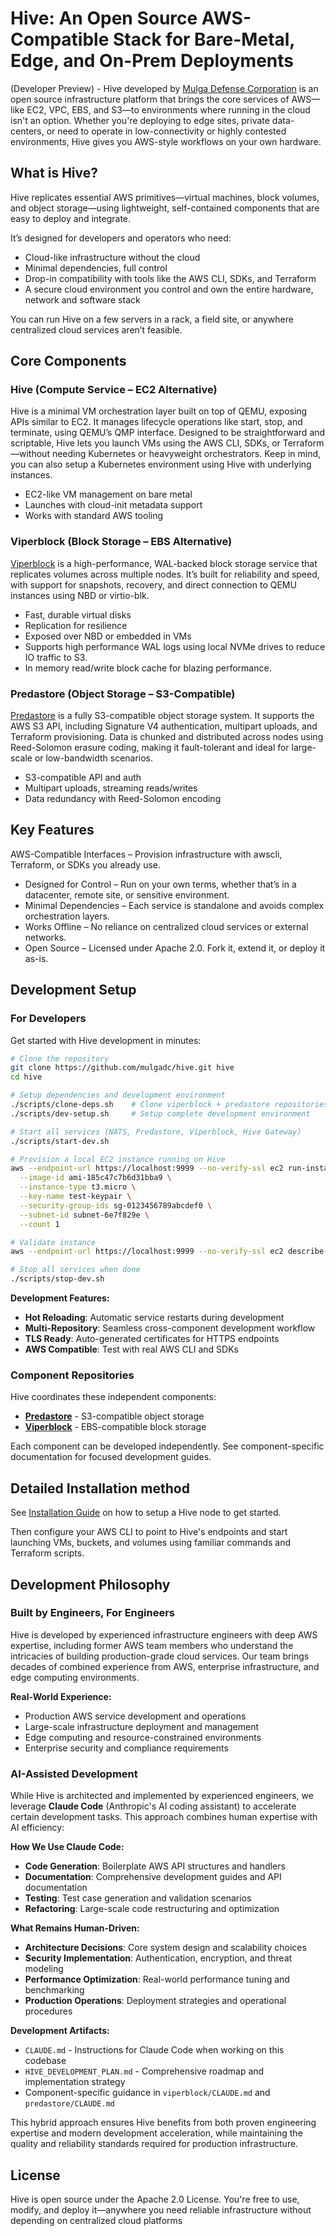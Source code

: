 # Hive: An Open Source AWS-Compatible Stack for Bare-Metal, Edge, and On-Prem Deployments

(Developer Preview) - Hive developed by [Mulga Defense Corporation](https://mulgadc.com/) is an open source infrastructure platform that brings the core services of AWS—like EC2, VPC, EBS, and S3—to environments where running in the cloud isn't an option. Whether you're deploying to edge sites, private data-centers, or need to operate in low-connectivity or highly contested environments, Hive gives you AWS-style workflows on your own hardware.

## What is Hive?

Hive replicates essential AWS primitives—virtual machines, block volumes, and object storage—using lightweight, self-contained components that are easy to deploy and integrate.

It’s designed for developers and operators who need:

- Cloud-like infrastructure without the cloud
- Minimal dependencies, full control
- Drop-in compatibility with tools like the AWS CLI, SDKs, and Terraform
- A secure cloud environment you control and own the entire hardware, network and software stack

You can run Hive on a few servers in a rack, a field site, or anywhere centralized cloud services aren’t feasible.

## Core Components

### Hive (Compute Service – EC2 Alternative)

Hive is a minimal VM orchestration layer built on top of QEMU, exposing APIs similar to EC2. It manages lifecycle operations like start, stop, and terminate, using QEMU’s QMP interface. Designed to be straightforward and scriptable, Hive lets you launch VMs using the AWS CLI, SDKs, or Terraform—without needing Kubernetes or heavyweight orchestrators. Keep in mind, you can also setup a Kubernetes environment using Hive with underlying instances.

- EC2-like VM management on bare metal
- Launches with cloud-init metadata support
- Works with standard AWS tooling

### Viperblock (Block Storage – EBS Alternative)

[Viperblock](https://github.com/mulgadc/viperblock) is a high-performance, WAL-backed block storage service that replicates volumes across multiple nodes. It’s built for reliability and speed, with support for snapshots, recovery, and direct connection to QEMU instances using NBD or virtio-blk.

- Fast, durable virtual disks
- Replication for resilience
- Exposed over NBD or embedded in VMs
- Supports high performance WAL logs using local NVMe drives to reduce IO traffic to S3.
- In memory read/write block cache for blazing performance.

### Predastore (Object Storage – S3-Compatible)

[Predastore](https://github.com/mulgadc/predastore) is a fully S3-compatible object storage system. It supports the AWS S3 API, including Signature V4 authentication, multipart uploads, and Terraform provisioning. Data is chunked and distributed across nodes using Reed-Solomon erasure coding, making it fault-tolerant and ideal for large-scale or low-bandwidth scenarios.

- S3-compatible API and auth
- Multipart uploads, streaming reads/writes
- Data redundancy with Reed-Solomon encoding

## Key Features

AWS-Compatible Interfaces – Provision infrastructure with awscli, Terraform, or SDKs you already use.

- Designed for Control – Run on your own terms, whether that’s in a datacenter, remote site, or sensitive environment.
- Minimal Dependencies – Each service is standalone and avoids complex orchestration layers.
- Works Offline – No reliance on centralized cloud services or external networks.
- Open Source – Licensed under Apache 2.0. Fork it, extend it, or deploy it as-is.

## Development Setup

### For Developers

Get started with Hive development in minutes:

```bash
# Clone the repository
git clone https://github.com/mulgadc/hive.git hive
cd hive

# Setup dependencies and development environment
./scripts/clone-deps.sh    # Clone viperblock + predastore repositories
./scripts/dev-setup.sh     # Setup complete development environment

# Start all services (NATS, Predastore, Viperblock, Hive Gateway)
./scripts/start-dev.sh

# Provision a local EC2 instance running on Hive
aws --endpoint-url https://localhost:9999 --no-verify-ssl ec2 run-instances \
  --image-id ami-185c47c7b6d31bba9 \
  --instance-type t3.micro \
  --key-name test-keypair \
  --security-group-ids sg-0123456789abcdef0 \
  --subnet-id subnet-6e7f829e \
  --count 1

# Validate instance
aws --endpoint-url https://localhost:9999 --no-verify-ssl ec2 describe-instances

# Stop all services when done
./scripts/stop-dev.sh
```

**Development Features:**

- **Hot Reloading**: Automatic service restarts during development
- **Multi-Repository**: Seamless cross-component development workflow
- **TLS Ready**: Auto-generated certificates for HTTPS endpoints
- **AWS Compatible**: Test with real AWS CLI and SDKs

### Component Repositories

Hive coordinates these independent components:

- **[Predastore](https://github.com/mulgadc/predastore)** - S3-compatible object storage
- **[Viperblock](https://github.com/mulgadc/viperblock)** - EBS-compatible block storage

Each component can be developed independently. See component-specific documentation for focused development guides.

## Detailed Installation method

See [Installation Guide](INSTALL.md) on how to setup a Hive node to get started.

Then configure your AWS CLI to point to Hive's endpoints and start launching VMs, buckets, and volumes using familiar commands and Terraform scripts.

## Development Philosophy

### Built by Engineers, For Engineers

Hive is developed by experienced infrastructure engineers with deep AWS expertise, including former AWS team members who understand the intricacies of building production-grade cloud services. Our team brings decades of combined experience from AWS, enterprise infrastructure, and edge computing environments.

**Real-World Experience:**

- Production AWS service development and operations
- Large-scale infrastructure deployment and management
- Edge computing and resource-constrained environments
- Enterprise security and compliance requirements

### AI-Assisted Development

While Hive is architected and implemented by experienced engineers, we leverage **Claude Code** (Anthropic's AI coding assistant) to accelerate certain development tasks. This approach combines human expertise with AI efficiency:

**How We Use Claude Code:**

- **Code Generation**: Boilerplate AWS API structures and handlers
- **Documentation**: Comprehensive development guides and API documentation
- **Testing**: Test case generation and validation scenarios
- **Refactoring**: Large-scale code restructuring and optimization

**What Remains Human-Driven:**

- **Architecture Decisions**: Core system design and scalability choices
- **Security Implementation**: Authentication, encryption, and threat modeling
- **Performance Optimization**: Real-world performance tuning and benchmarking
- **Production Operations**: Deployment strategies and operational procedures

**Development Artifacts:**

- `CLAUDE.md` - Instructions for Claude Code when working on this codebase
- `HIVE_DEVELOPMENT_PLAN.md` - Comprehensive roadmap and implementation strategy
- Component-specific guidance in `viperblock/CLAUDE.md` and `predastore/CLAUDE.md`

This hybrid approach ensures Hive benefits from both proven engineering expertise and modern development acceleration, while maintaining the quality and reliability standards required for production infrastructure.

## License

Hive is open source under the Apache 2.0 License. You're free to use, modify, and deploy it—anywhere you need reliable infrastructure without depending on centralized cloud platforms
